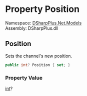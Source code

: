 # Property Position

Namespace: [DSharpPlus.Net.Models](DSharpPlus.Net.Models.md)  
Assembly: DSharpPlus.dll

## <a id="DSharpPlus_Net_Models_ChannelEditModel_Position"></a>Position

Sets the channel's new position.

```csharp
public int? Position { set; }
```

### Property Value

[int](https://learn.microsoft.com/dotnet/api/system.int32)?

